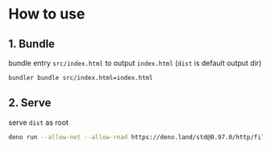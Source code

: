 # How to use

## 1. Bundle

bundle entry `src/index.html` to output `index.html` (`dist` is default output
dir)

```sh
bundler bundle src/index.html=index.html
```

## 2. Serve

serve `dist` as root

```sh
deno run --allow-net --allow-read https://deno.land/std@0.97.0/http/file_server.ts dist
```
